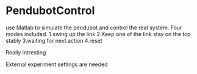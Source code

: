 # PendubotControl
use Matlab to simulate the pendubot and control the real system.
Four modes included.
1.swing up the link
2.Keep one of the link stay on the top stably
3.waiting for next action
4.reset

Really intresting

External experiment settings are needed
